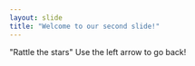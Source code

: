 ```yaml
---
layout: slide
title: "Welcome to our second slide!"
---
```

"Rattle the stars"
Use the left arrow to go back!
